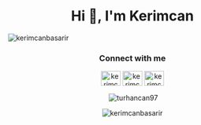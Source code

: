 <h1 align="center">Hi 👋, I'm Kerimcan</h1>

<p align="left"> <img src="https://komarev.com/ghpvc/?username=kerimcanbasarir&label=Profile%20views&color=0e75b6&style=flat" alt="kerimcanbasarir" /> </p>

<h3 align="center">Connect with me</h3>
<p align="center">
<a href="https://linkedin.com/in/kerimcanbasarir" target="blank"><img align="center" src="https://cdn.jsdelivr.net/npm/simple-icons@3.0.1/icons/linkedin.svg" alt="kerimcanbasarir" height="30" width="40" /></a>
<a href="https://kaggle.com/kerimcanbasarir" target="blank"><img align="center" src="https://cdn.jsdelivr.net/npm/simple-icons@3.0.1/icons/kaggle.svg" alt="kerimcanbasarir" height="30" width="40" /></a>
<a href="https://instagram.com/kerimcanbasarirr" target="blank"><img align="center" src="https://cdn.jsdelivr.net/npm/simple-icons@3.0.1/icons/instagram.svg" alt="kerimcanbasarirr" height="30" width="40" /></a>
</p>


<p align="center">&nbsp;<img align="center" src="https://github-readme-stats.vercel.app/api?username=kerimcanbasarir&show_icons=true&locale=en" alt="turhancan97" /></p>

<p align="center"> <img align="center" src="https://github-readme-stats.vercel.app/api/top-langs?username=kerimcanbasarir&show_icons=true&locale=en&layout=compact" alt="kerimcanbasarir" /></p>
